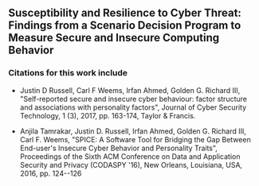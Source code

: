 ## Susceptibility and Resilience to Cyber Threat: Findings from a Scenario Decision Program to Measure Secure and Insecure Computing Behavior

### Citations for this work include

- Justin D Russell, Carl F Weems, Irfan Ahmed, Golden G. Richard III, 
"Self-reported secure and insecure cyber behaviour: factor structure and associations with personality factors", 
Journal of Cyber Security Technology, 1 (3), 2017, pp. 163-174, Taylor & Francis.


- Anjila Tamrakar, Justin D. Russell, Irfan Ahmed, Golden G. Richard III, Carl F. Weems, 
"SPICE: A Software Tool for Bridging the Gap Between End-user's Insecure Cyber Behavior and Personality Traits", 
Proceedings of the Sixth ACM Conference on Data and Application Security and Privacy (CODASPY '16),
New Orleans, Louisiana, USA, 2016, pp. 124--126